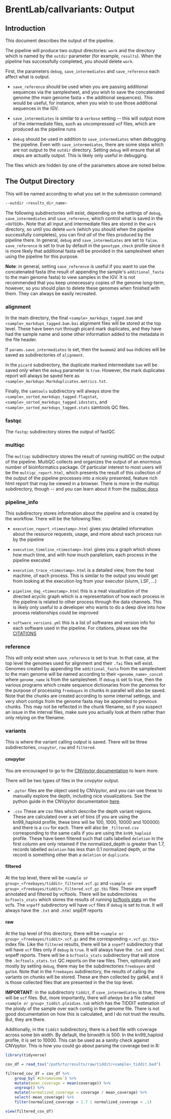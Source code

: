 # BrentLab/callvariants: Output

## Introduction

This document describes the output of the pipeline.

The pipeline will produce two output directories: `work` and the directory
which is named by the `outdir` parameter (for example, `results`). When the
pipeline has successfully completed, you should delete `work`.

First, the parameters `debug`, `save_intermediates` and `save_reference`
each affect what is output.

- `save_reference` should be used when you are passing additional sequences
via the samplesheet, and you wish to save the concatenated genome (the main
genome fasta + the additional sequences). This would be useful, for instance,
when you wish to use those additional sequences in the IGV.

- `save_intermediates` is similar to a `verbose` setting -- this will output
more of the intermediate files, such as uncompressed vcf files, which are
produced as the pipeline runs

- `debug` should be used in addition to `save_intermediates` when debugging
the pipeline. Even with `save_intermediates`, there are some steps which are
not output to the `outdir` directory. Setting `debug` will ensure that all
steps are actually output. This is likely only useful in debugging.

The files which are hidden by one of the parameters above are noted below.

## The Output Directory

This will be named according to what you set in the submission command:

```bash
--outdir <results_dir_name>
```

The following subdirectories will exist, depending on the settings of `debug`,
`save_intermediates` and `save_reference`, which control what is saved in
the `<OUTDIR>`. Note that all input and intermediate files are stored in the
`work` directory, so until you delete `work` (which you should when the
pipeline successfully completes), you can find *all* of the files produced
by the pipeline there. In general, `debug` and `save_intermediates` are set
to `false`. `save_reference` is set to true by default in the `genotype_check`
profile since it is more likely that additional fasta will be provided in the
samplesheet when using the pipeline for this purpose.

**Note**: in general, setting `save_reference` is useful if you want to use the
concatenated fasta (the result of appending the sample's `additional_fasta` to
the main genome fasta) to view samples in the IGV. It is not recommended that
you keep unnecessary copies of the genome long-term, however, so you should
plan to delete these genomes when finished with them. They can always be
easily recreated.

### alignment

In the main directory, the final `<sample>_markdups_tagged.bam` and
`<sample>_markdups_tagged.bam.bai` alignment files will be stored at the
top level. These have been run through picard mark duplicates, and they have
had the sample name and some other information added to the metadata in the 
file header.

If `params.save_intermediates` is set, then the `bwamem2` and `bwa` indicies
will be saved as subdirectories of `alignment`.

in the `picard` subdirectory, the duplicate marked intermediate `bam` will be
saved *only* when the `debug` parameter is `true`. However, the mark duplicates
report will always be saved here as
`<sample>_markdups.Markduplicates.metrics.txt`.

Finally, the `samtools` subdirectory will always store the `<sample>_sorted_markdups_tagged.flagstat`,
`<sample>_sorted_markdups_tagged.idxstats`, and
`<sample>_sorted_markdups_tagged.stats` samtools QC files.

### fastqc

The `fastqc` subdirectory stores the output of fastQC

### multiqc

The `multiqc` subdirectory stores the result of running multiQC on the
output of the pipeline. MultiQC collects and organizes the output of an
enormous number of bioinformatics package. Of particular interest to most
users will be the `multiqc_report.html`, which presents the result of this
collection of the output of the pipeline processes into a nicely presented,
feature rich html report that may be viewed in a browser. There is more
in the multiqc subdirectory, though -- and you can
learn about it from the [multiqc docs](https://multiqc.info/)

### pipeline_info

This subdirectory stores information about the pipeline and is created by
the workflow. There will be the following files:

- `execution_report_<timestamp>.html` gives you detailed information about the
resource requests, usage, and more about each process run by the pipeline

- `execution_timeline_<timestamp>.html` gives you a graph which shows how much
time, and with how much parallelism, each process in the pipeline executed

- `execution_trace_<timestamp>.html` is a detailed view, from the host machine,
of each process. This is similar to the output you would get from looking
at the execution log from your executor (slurm, LSF, ...)

- `pipeline_dag_<timestamp>.html` this is a neat visualization of the directed
acyclic graph which is a representation of how each process in the pipeline
is related to other process through the data channels. This is likely only
useful to a developer who wants to do a deep dive into how process
relationships could be improved

- `software_versions.yml` this is a list of softwares and version info for each
software used in the pipeline. For citations, please see the
[CITATIONS](../CITATIONS.md)

### reference

This will only exist when `save_reference` is set to true. In that case,
at the top level the genomes used for alignment and their `.fai` files will
exist. Genomes created by appending the `additional_fasta` from the samplesheet
to the main genome will be named according to their `<genome_name>_concat`
where `genome_name` is from the samplesheet. If `debug` is set to true, then
the various programs which create sequence dictionaries from the genomes for
the purpose of processing `freebayes` in chunks in parallel will also be
saved. Note that the chunks are created according to some internal settings,
and very short contigs from the genome fasta may be appended to previous
chunks. This may not be reflected in the chunk filename, so if you suspect
an issue in the interval files, make sure you actually look at them rather than
only relying on the filename.

### variants

This is where the variant calling output is saved. There will be three
subdirectories, `cnvpytor`, `raw` and `filtered`.

#### cnvpytor

You are encouraged to go to the
[CNVpytor documentation](https://github.com/abyzovlab/CNVpytor)
to learn more.

There will be two types of files in the cnvpytor output.

- `.pytor` files are the object used by CNVpytor, and you can use these to
manually explore the depth, including nice visualizations. See the python
guide in the CNVpytor documentation
[here](https://github.com/abyzovlab/CNVpytor/blob/master/examples/PythonLibraryGuide.ipynb).

- `.csv` These are csv files which describe the depth variant regions. These
are calculated over a set of bins (if you are using the kn99_haploid profile,
these bins will be 100, 1000, 10000 and 100000) and there is a `csv` for each.
There will also be `_filtered.csv` corresponding to the same calls if you are
using the `kn99_haploid` profile. These have been filtered such that calls
labelled `deletion` in the first column are only retained if the
normalized_depth is greater than 1.7, records labelled `deletion` has less than
0.1 normalized depth, or the record is something other than a `deletion` or
`duplicate`.

#### filtered

At the top level, there wil be `<sample or group>_<freebayes/tiddit>_filtered.vcf.gz`
and `<sample or group>_<freebayes/tiddit>_filtered.vcf.gz.tbi` files.
These are snpeff annotated and filtered by vcftools. There will be
subdirectories `bcftools_stats` which stores the results of running
[bcftools stats](https://samtools.github.io/bcftools/bcftools.html) on the vcfs.
The `snpeff` subdirectory will have `vcf` files if `debug` is set to true. It
will always have the `.txt` and `.html` snpEff reports

#### raw

At the top level of this directory, there will be
`<sample or group>_<freebayes/tiddit>.vcf.gz` and the corresponding
`<.vcf.gz.tbi>` index file. Like the `filtered` results, there will be
a `snpeff` subdirectory that will have `vcf` files only if `debug` is `true`.
It will always have the `.txt` and `.html` snpeff reports. There will be
a `bcftools_stats` subdirectory that will store the `.bcftools_stats.txt` QC
reports on the raw files. Then, optionally and mostly by setting `debug`,
there may be the subdirectories `freebayes` and `gatk4`. Note that in the
`freebayes` subdirectory, the results of calling the variants on *chunks* will
be stored. These are then collected by gatk4, and it is those collected files
that are presented in the the top level.

**IMPORTANT**: in the subdirectory `tiddit`, if `save_intermediates` is true,
there will be `vcf` files. But, more importantly, there will *always* be a file
called `<sample or group>_tiddit.ploidies.tab` which has the TIDDIT estimation
of the ploidy of the sample over each contig in the genome file. There is not
good documentation on how this is calculated, and I do not trust the results. 
But, they are there.  

Additionally, in the `tiddit` subdirectory, there is a bed file with coverage
across some bin width. By default, the binwidth is 500. In the
kn99_haploid profile, it is set to 10000. This can be used as a sanity check
against CNVpytor. This is how you could go about parsing the coverage bed 
in R:

```R
library(tidyverse)

cov_df = read_tsv("/path/to/results/raw/tiddit/<sample>_tiddit.bed")

filtered_cov_df = cov_df %>%
    group_by(`#chromosome`) %>%
    mutate(mean_coverage = mean(coverage)) %>%
    ungroup() %>%
    mutate(normalized_coverage = coverage / mean_coverage) %>%
    select(-mean_coverage) %>%
    filter(normalized_coverage > 1.7 | normalized_coverage < .1)

view(filtered_cov_df)
```
